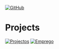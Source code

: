[![GitHub](https://img.shields.io/badge/Back_to_Home-181717?style=for-the-badge&logo=github)](https://github.com/Catson28/FindOneOnAll)

#   Projects


[![Projectos](https://img.shields.io/badge/Projectos-verde?style=for-the-badge)](projectos/projectos)
[![Emprego](https://img.shields.io/badge/Emprego-blue?style=for-the-badge)](projectos/emprego)
